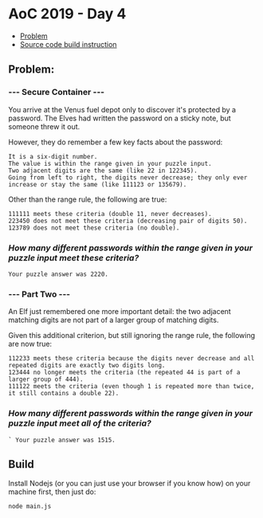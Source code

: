 # AoC 2019 - Day 4

- [Problem](#Problem)
- [Source code build instruction](#Build)

## Problem:

### **--- Secure Container ---**

You arrive at the Venus fuel depot only to discover it's protected by a password. The Elves had written the password on a sticky note, but someone threw it out.

However, they do remember a few key facts about the password:

    It is a six-digit number.
    The value is within the range given in your puzzle input.
    Two adjacent digits are the same (like 22 in 122345).
    Going from left to right, the digits never decrease; they only ever increase or stay the same (like 111123 or 135679).

Other than the range rule, the following are true:

    111111 meets these criteria (double 11, never decreases).
    223450 does not meet these criteria (decreasing pair of digits 50).
    123789 does not meet these criteria (no double).

### ***How many different passwords within the range given in your puzzle input meet these criteria?***

```
Your puzzle answer was 2220.
```

### **--- Part Two ---**

An Elf just remembered one more important detail: the two adjacent matching digits are not part of a larger group of matching digits.

Given this additional criterion, but still ignoring the range rule, the following are now true:

    112233 meets these criteria because the digits never decrease and all repeated digits are exactly two digits long.
    123444 no longer meets the criteria (the repeated 44 is part of a larger group of 444).
    111122 meets the criteria (even though 1 is repeated more than twice, it still contains a double 22).

### ***How many different passwords within the range given in your puzzle input meet all of the criteria?***

```
` Your puzzle answer was 1515.
```

## Build
Install Nodejs (or you can just use your browser if you know how) on your machine first, then just do:
```
node main.js
```